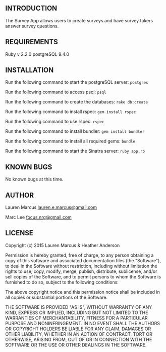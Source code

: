 INTRODUCTION
------------
The Survey App allows users to create surveys and have survey takers answer survey questions.

REQUIREMENTS
------------
Ruby v 2.2.0
postgreSQL 9.4.0


INSTALLATION
------------
Run the following command to start the postgreSQL server:
`postgres`

Run the following command to access psql:
`psql`

Run the following command to create the databases:
`rake db:create`

Run the following command to install rspec:
`gem install rspec`

Run the following command to use rspec:
`rspec`

Run the following command to install bundler:
`gem install bundler`

Run the following command to install all required gems:
`bundle`

Run the following command to start the Sinatra server:
`ruby app.rb`


KNOWN BUGS
---------
No known bugs at this time.

AUTHOR
-------
Lauren Marcus
lauren.e.marcus@gmail.com

Marc Lee
focus.nrg@gmail.com

LICENSE
-------

Copyright (c) 2015 Lauren Marcus & Heather Anderson

Permission is hereby granted, free of charge, to any person obtaining a copy of this software and associated documentation files (the "Software"), to deal in the Software without restriction, including without limitation the rights to use, copy, modify, merge, publish, distribute, sublicense, and/or sell copies of the Software, and to permit persons to whom the Software is furnished to do so, subject to the following conditions:

The above copyright notice and this permission notice shall be included in all copies or substantial portions of the Software.

THE SOFTWARE IS PROVIDED "AS IS", WITHOUT WARRANTY OF ANY KIND, EXPRESS OR IMPLIED, INCLUDING BUT NOT LIMITED TO THE WARRANTIES OF MERCHANTABILITY, FITNESS FOR A PARTICULAR PURPOSE AND NONINFRINGEMENT. IN NO EVENT SHALL THE AUTHORS OR COPYRIGHT HOLDERS BE LIABLE FOR ANY CLAIM, DAMAGES OR OTHER LIABILITY, WHETHER IN AN ACTION OF CONTRACT, TORT OR OTHERWISE, ARISING FROM, OUT OF OR IN CONNECTION WITH THE SOFTWARE OR THE USE OR OTHER DEALINGS IN THE SOFTWARE.
